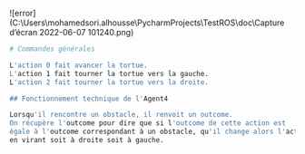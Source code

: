 ![error](C:\Users\mohamedsori.alhousse\PycharmProjects\TestROS\doc\Capture d’écran 2022-06-07 101240.png)

```bash
# Commandes générales

L'action 0 fait avancer la tortue.
L'action 1 fait tourner la tortue vers la gauche.
L'action 2 fait tourner la tortue vers la droite.

## Fonctionnement technique de l'Agent4

Lorsqu'il rencontre un obstacle, il renvoit un outcome.
On récupère l'outcome pour dire que si l'outcome de cette action est 
égale à l'outcome correspondant à un obstacle, qu'il change alors l'action 
en virant soit à droite soit à gauche.


